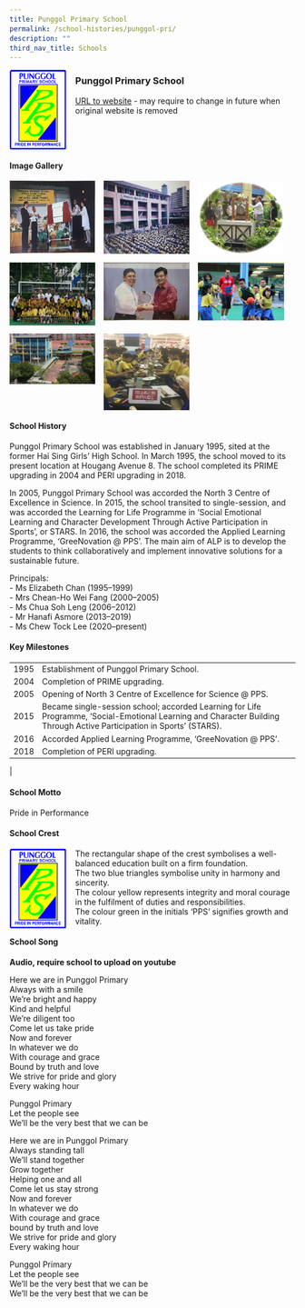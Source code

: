 ```yaml
---
title: Punggol Primary School
permalink: /school-histories/punggol-pri/
description: ""
third_nav_title: Schools
---
```

<img src="/images/punggolpri1.png" style="width:20%;margin-right:15px;" align = "left">

### **Punggol Primary School**
[URL to website](https://punggolpri.moe.edu.sg/) - may require to change in future when original website is removed

<br clear="left">

#### **Image Gallery**

<p><a href="/images/punggolpri2.jpg">  
<img src="/images/punggolpri2.jpg" style="width:30%;margin-right:15px;" align = "left">
</a></p>

<p><a href="/images/punggolpri3.jpg">  
<img src="/images/punggolpri3.jpg" style="width:30%;margin-right:15px;" align = "left">
</a></p>

<p><a href="/images/punggolpri4.jpg">  
<img src="/images/punggolpri4.jpg" style="width:30%;margin-right:15px;" align = "left">
</a></p>

<br clear="left">

<p><a href="/images/punggolpri5.jpg">  
<img src="/images/punggolpri5.jpg" style="width:30%;margin-right:15px;" align = "left">
</a></p>

<p><a href="/images/punggolpri6.jpg">  
<img src="/images/punggolpri6.jpg" style="width:30%;margin-right:15px;" align = "left">
</a></p>

<p><a href="/images/punggolpri7.jpg">  
<img src="/images/punggolpri7.jpg" style="width:30%;margin-right:15px;" align = "left">
</a></p>

<br clear="left">

<p><a href="/images/punggolpri8.jpg">  
<img src="/images/punggolpri8.jpg" style="width:30%;margin-right:15px;" align = "left">
</a></p>

<p><a href="/images/punggolpri9.jpg">  
<img src="/images/punggolpri9.jpg" style="width:30%;margin-right:15px;" align = "left">
</a></p>

<br clear="left">

#### **School History**
Punggol Primary School was established in January 1995, sited at the former Hai Sing Girls’ High School. In March 1995, the school moved to its present location at Hougang Avenue 8. The school completed its PRIME upgrading in 2004 and PERI upgrading in 2018. 

In 2005, Punggol Primary School was accorded the North 3 Centre of Excellence in Science. In 2015, the school transited to single-session, and was accorded the Learning for Life Programme in ‘Social Emotional Learning and Character Development Through Active Participation in Sports’, or STARS. In 2016, the school was accorded the Applied Learning Programme, ‘GreeNovation @ PPS’. The main aim of ALP is to develop the students to think collaboratively and implement innovative solutions for a sustainable future. 

Principals:<br>
\- Ms Elizabeth Chan (1995–1999)<br>
\- Mrs Chean-Ho Wei Fang (2000–2005)<br>
\- Ms Chua Soh Leng (2006–2012)<br>
\- Mr Hanafi Asmore (2013–2019)<br>
\- Ms Chew Tock Lee (2020–present)

#### **Key Milestones**

|  |  |
|:---:|---|
| 1995 | Establishment of Punggol Primary School. |
| 2004 | Completion of PRIME upgrading. |
| 2005 | Opening of North 3 Centre of Excellence for Science @ PPS. |
| 2015 | Became single-session school; accorded Learning for Life Programme, ‘Social-Emotional Learning and Character Building Through Active Participation in Sports’ (STARS). |
| 2016 | Accorded Applied Learning Programme, ‘GreeNovation @ PPS’. |
| 2018 | Completion of PERI upgrading. |
|

#### **School Motto**
Pride in Performance

#### **School Crest**
<img src="/images/punggolpri1.png" style="width:20%;margin-right:15px;" align = "left">

The rectangular shape of the crest symbolises a well-balanced education built on a firm foundation.<br>
The two blue triangles symbolise unity in harmony and sincerity.<br>
The colour yellow represents integrity and moral courage in the fulfilment of duties and responsibilities.<br>
The colour green in the initials ‘PPS’ signifies growth and vitality.

#### **School Song**
**Audio, require school to upload on youtube**

Here we are in Punggol Primary<br>
Always with a smile<br>
We’re bright and happy<br>
Kind and helpful<br>
We’re diligent too<br>
Come let us take pride<br>
Now and forever<br>
In whatever we do<br>
With courage and grace<br>
Bound by truth and love<br>
We strive for pride and glory<br>
Every waking hour

Punggol Primary<br>
Let the people see<br>
We’ll be the very best that we can be

Here we are in Punggol Primary<br>
Always standing tall<br>
We’ll stand together<br>
Grow together<br>
Helping one and all<br>
Come let us stay strong<br>
Now and forever<br>
In whatever we do<br>
With courage and grace<br>
bound by truth and love<br>
We strive for pride and glory<br>
Every waking hour

Punggol Primary<br>
Let the people see<br>
We’ll be the very best that we can be<br>
We’ll be the very best that we can be